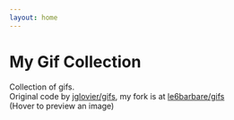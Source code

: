 ```yaml
---
layout: home
---
```


# My Gif Collection

<p>Collection of gifs. <br>Original code by <a href="https://github.com/jglovier/gifs/">jglovier/gifs</a>, my fork is at <a href="https://github.com/le6barbare/gifs/">le6barbare/gifs</a> <br> (Hover to preview an image)</p>